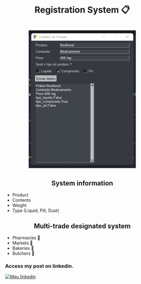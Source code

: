 <h1 align="center">
Registration System 📋
</h1>

<h1 align="center">
<img src= "image_projeto.png" width="350" height="450" />
</h1>

<h2 align="center">
System information
</h2>

- Product
- Contents
- Weight
- Type (Liquid, Pill, Dust)

<h2 align="center">
Multi-trade designated system
</h2>

- Pharmacies 💊
- Markets 🛒
- Bakeries 🥖
- Butchers 🥩

<h3>Access my post on linkedin.</h3>

[![Meu linkedin](https://img.shields.io/badge/LinkedIn-0077B5?style=for-the-badge&logo=linkedin&logoColor=white)](https://www.linkedin.com/posts/leandro-pedroso14_python-desenvolvedor-tech-activity-7006958741778542592-ugqj?utm_source=share&utm_medium=member_desktop)

<br>
<br>
